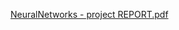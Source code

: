 [NeuralNetworks - project REPORT.pdf](https://github.com/user-attachments/files/16645763/NeuralNetworks.-.project.REPORT.pdf)
